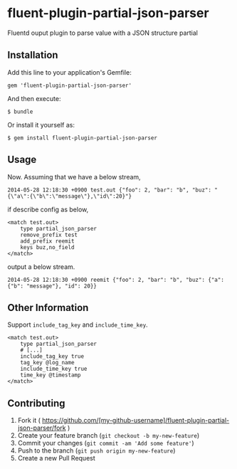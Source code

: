 # fluent-plugin-partial-json-parser

Fluentd ouput plugin to parse value with a JSON structure partial

## Installation

Add this line to your application's Gemfile:

    gem 'fluent-plugin-partial-json-parser'

And then execute:

    $ bundle

Or install it yourself as:

    $ gem install fluent-plugin-partial-json-parser

## Usage

Now. Assuming that we have a below stream,

```
2014-05-28 12:18:30 +0900 test.out {"foo": 2, "bar": "b", "buz": "{\"a\":{\"b\":\"message\"},\"id\":20}"}
```

if describe config as below,

```
<match test.out>
    type partial_json_parser
    remove_prefix test
    add_prefix reemit
    keys buz,no_field
</match>
```

output a below stream.

```
2014-05-28 12:18:30 +0900 reemit {"foo": 2, "bar": "b", "buz": {"a": {"b": "message"}, "id": 20}}
```

## Other Information

Support `include_tag_key` and `include_time_key`.

```
<match test.out>
    type partial_json_parser
    # [...]
    include_tag_key true
    tag_key @log_name
    include_time_key true
    time_key @timestamp
</match>
```

## Contributing

1. Fork it ( https://github.com/[my-github-username]/fluent-plugin-partial-json-parser/fork )
2. Create your feature branch (`git checkout -b my-new-feature`)
3. Commit your changes (`git commit -am 'Add some feature'`)
4. Push to the branch (`git push origin my-new-feature`)
5. Create a new Pull Request
